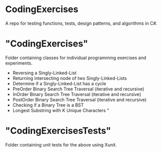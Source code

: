# CodingExercises
A repo for testing functions, tests, design patterns, and algorithms in C#.

# "CodingExercises"
Folder containing classes for individual programming exercises and experiments.

- Reversing a Singly-Linked-List
- Returning intersecting node of two Singly-Linked-Lists
- Determine if a Singly-Linked-List has a cycle
- PreOrder Binary Search Tree Traversal (iterative and recursive)
- InOrder Binary Search Tree Traversal (iterative and recursive)
- PostOrder Binary Search Tree Traversal (iterative and recursive)
- Checking if a Binary Tree is a BST
- Longest Substring with K Unique Characters
"
# "CodingExercisesTests"
Folder containing unit tests for the above using Xunit.
